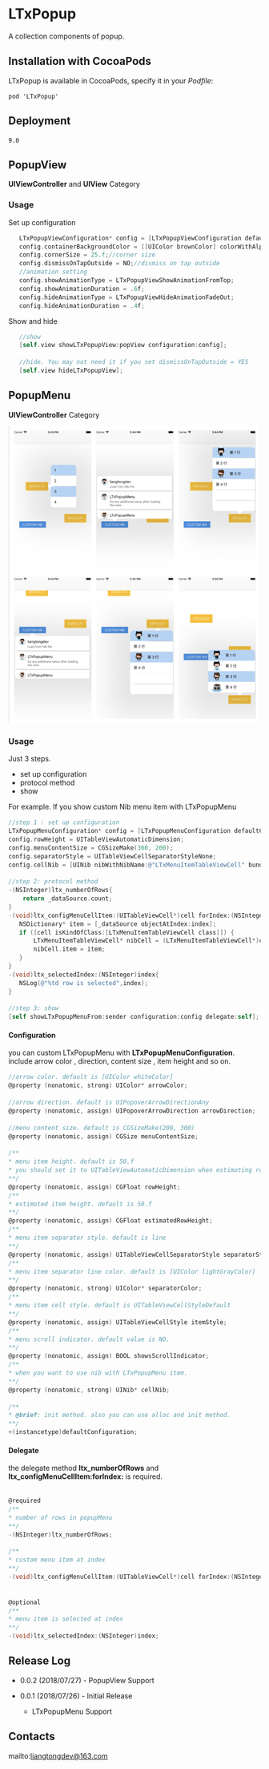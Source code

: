 # LTxPopup

A collection components of popup. 

## Installation with CocoaPods

LTxPopup is available in CocoaPods, specify it in your *Podfile*:

    pod 'LTxPopup'

## Deployment
    9.0


## PopupView

**UIViewController** and **UIView** Category

### Usage

Set up configuration

 ```Objective-C
    LTxPopupViewConfiguration* config = [LTxPopupViewConfiguration defaultConfiguration];
    config.containerBackgroundColor = [[UIColor brownColor] colorWithAlphaComponent:0.2];//outside color
    config.cornerSize = 25.f;//corner size
    config.dismissOnTapOutside = NO;//dismiss on tap outside
    //animation setting
    config.showAnimationType = LTxPopupViewShowAnimationFromTop;
    config.showAnimationDuration = .6f;
    config.hideAnimationType = LTxPopupViewHideAnimationFadeOut;
    config.hideAnimationDuration = .4f;
 ```

Show and hide

 ```Objective-C
    //show
    [self.view showLTxPopupView:popView configuration:config];

    //hide. You may not need it if you set dismissOnTapOutside = YES
    [self.view hideLTxPopupView];
 ```



## PopupMenu
**UIViewController** Category

![](https://github.com/liangtongdev/LTxPopup/blob/master/screenshots/1.png)

### Usage

Just 3 steps. 
 + set up configuration 
 + protocol method
 +  show

 For example. If you show custom Nib menu item with LTxPopupMenu
 ```Objective-C
 //step 1 : set up configuration
 LTxPopupMenuConfiguration* config = [LTxPopupMenuConfiguration defaultConfiguration];
 config.rowHeight = UITableViewAutomaticDimension;
 config.menuContentSize = CGSizeMake(360, 200);
 config.separatorStyle = UITableViewCellSeparatorStyleNone;
 config.cellNib = [UINib nibWithNibName:@"LTxMenuItemTableViewCell" bundle:nil];
 
 //step 2: protocol method
 -(NSInteger)ltx_numberOfRows{
     return _dataSource.count;
 }
 -(void)ltx_configMenuCellItem:(UITableViewCell*)cell forIndex:(NSInteger)index{
    NSDictionary* item = [_dataSource objectAtIndex:index];
    if ([cell isKindOfClass:[LTxMenuItemTableViewCell class]]) {
        LTxMenuItemTableViewCell* nibCell = (LTxMenuItemTableViewCell*)cell;
        nibCell.item = item;
    }
 }
 -(void)ltx_selectedIndex:(NSInteger)index{
    NSLog(@"%td row is selected",index);
 }
 
 //step 3: show
[self showLTxPopupMenuFrom:sender configuration:config delegate:self];

 ```
#### Configuration 

you can custom LTxPopupMenu with **LTxPopupMenuConfiguration**. include arrow color , direction, content size , item height and so on.

```Objective-C
//arrow color. default is [UIColor whiteColor]
@property (nonatomic, strong) UIColor* arrowColor;

//arrow direction. default is UIPopoverArrowDirectionAny
@property (nonatomic, assign) UIPopoverArrowDirection arrowDirection;

//menu content size. default is CGSizeMake(200, 300)
@property (nonatomic, assign) CGSize menuContentSize;

/**
* menu item height. default is 50.f
* you should set it to UITableViewAutomaticDimension when estimoting row height
**/
@property (nonatomic, assign) CGFloat rowHeight;
/**
* estimoted item height. default is 50.f
**/
@property (nonatomic, assign) CGFloat estimatedRowHeight;
/**
* menu item separator style. default is line
**/
@property (nonatomic, assign) UITableViewCellSeparatorStyle separatorStyle;
/**
* menu item separator line color. default is [UIColor lightGrayColor]
**/
@property (nonatomic, strong) UIColor* separatorColor;
/**
* menu item cell style. default is UITableViewCellStyleDefault
**/
@property (nonatomic, assign) UITableViewCellStyle itemStyle;
/**
* menu scroll indicator. default value is NO.
**/
@property (nonatomic, assign) BOOL showsScrollIndicator;
/**
* when you want to use nib with LTxPopupMenu item.
**/
@property (nonatomic, strong) UINib* cellNib;

/**
* @brief: init method. also you can use alloc and init method.
**/
+(instancetype)defaultConfiguration;
```

#### Delegate 
the delegate method **ltx_numberOfRows** and **ltx_configMenuCellItem:forIndex:** is required. 

```Objective-C

@required
/**
* number of rows in popupMenu
**/
-(NSInteger)ltx_numberOfRows;

/**
* custom menu item at index
**/
-(void)ltx_configMenuCellItem:(UITableViewCell*)cell forIndex:(NSInteger)index;


@optional
/**
* menu item is selected at index
**/
-(void)ltx_selectedIndex:(NSInteger)index;
```



## Release Log

+ 0.0.2 (2018/07/27) - PopupView Support

+ 0.0.1 (2018/07/26) - Initial Release
  + LTxPopupMenu Support

## Contacts

mailto:liangtongdev@163.com
